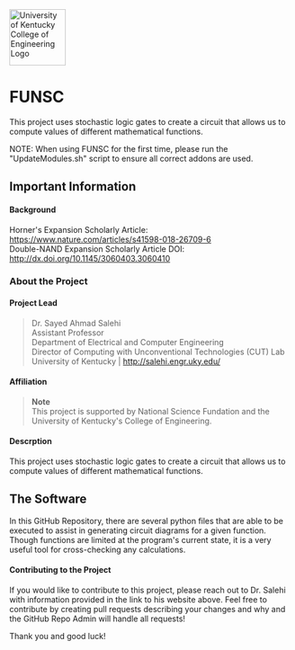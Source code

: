 [UK Logo]: https://i.gyazo.com/962a0a13ee9d910deacdea456f514f85.png  "University of Kentucky College of Engineering Logo"
[NSF Logo]: https://i.gyazo.com/3611ee71a841be6b38765f68212c2577.png "National Science Foundation (NSF) Logo"

<!--- 
![alt-text][UK Logo]
--->
<img src="https://i.gyazo.com/962a0a13ee9d910deacdea456f514f85.png" height=100px alt="University of Kentucky College of Engineering Logo">

# FUNSC
This project uses stochastic logic gates to create a circuit that allows us to compute values of different mathematical functions.

NOTE: When using FUNSC for the first time, please run the "UpdateModules.sh" script to ensure all correct addons are used.

## Important Information
#### Background
Horner's Expansion Scholarly Article: https://www.nature.com/articles/s41598-018-26709-6 \
Double-NAND Expansion Scholarly Article DOI: http://dx.doi.org/10.1145/3060403.3060410

### About the Project
#### Project Lead
> Dr. Sayed Ahmad Salehi \
> Assistant Professor \
> Department of Electrical and Computer Engineering \
> Director of Computing with Unconventional Technologies (CUT) Lab \
> University of Kentucky | http://salehi.engr.uky.edu/
#### Affiliation
> **Note** \
> This project is supported by National Science Fundation and the University of Kentucky's College of Engineering.
#### Descrption
This project uses stochastic logic gates to create a circuit that allows us to compute values of different mathematical functions.

## The Software
In this GitHub Repository, there are several python files that are able to be executed to assist in generating circuit diagrams for a given function. Though functions are limited at the program's current state, it is a very useful tool for cross-checking any calculations.

#### Contributing to the Project
If you would like to contribute to this project, please reach out to Dr. Salehi with information provided in the link to his website above. Feel free to contribute by creating pull requests describing your changes and why and the GitHub Repo Admin will handle all requests!

Thank you and good luck!
